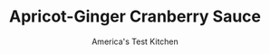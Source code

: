 ---
layout: ../../layouts/MarkdownPostLayout.astro
title: Apricot-Ginger Cranberry Sauce
author: America's Test Kitchen
pubDate: 2023-03-15
description: "Apricot preserves and ginger give this tired side dish a kick in the pants."
image_url: https://res.cloudinary.com/hksqkdlah/image/upload/ar_1:1,c_fill,dpr_2.0,f_auto,fl_lossy.progressive.strip_profile,g_faces:auto,q_auto:low,w_344/6216_on07-sfs-4c-cranberrysauce-2
tags: ["Side Dishes","American","Fruit","Quick","Make Ahead","Condiments","Sauces","Thanksgiving"]
calories: 1592
protein: 
carbohydrates: 35
fats: 
fiber: 1
ingredients: ["1/2 cup, water","1/4 cup, dried apricots, chopped fine","1/4 cup, sugar","1/4 teaspoon, salt","1/8 teaspoon, cayenne pepper","1 1/2 cups, apricot preserves","1 (12-ounce) bag fresh, cranberries, picked through (see note)","1 teaspoon, grated fresh ginger"]
serves: 12
time: "20 minutes, plus 1 hour cooling"
instructions: ["Bring water, apricots, sugar, salt, cayenne, and apricot preserves to boil in large saucepan over medium heat. Add cranberries and simmer until slightly thickened and two-thirds of berries have popped open, about 5 minutes. Stir in ginger, transfer to serving bowl, and cool completely. Serve. (Sauce can be refrigerated for up to 1 week.)"]
nutrition: ["87 mg Potassium","6 mg Phosphorus","12 mg Calcium","4 mg Magnesium","65 mg Sodium","7 mg Vitamin C","1 g Fiber","24 g Sugars","1 µg Vitamin K","49 g Water","35 g Carbs","10 µg Vitamin A","132 kcal Energy","21 g Sugars, added","1592 calories"]
notes: "Frozen cranberries may be used instead of fresh."
---